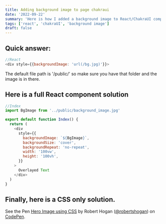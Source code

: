 ```yaml
---
title: Adding background image to page chakraui
date: '2022-09-22'
summary: 'Here is how I added a background image to React/ChakraUI components'
tags: ['react', 'chakraUI', 'background image']
draft: false
---
```


## Quick answer:

```js
//React
<div style={{backgroundImage: 'url(/bg.jpg)'}}>
```

The default file path is '/public/' so make sure you have that folder and the image is in there.

## Here is a full React component solution

```js
//Index
import BgImage from '../public/background_image.jpg'

export default function Index() {
  return (
    <div
      style={{
        backgroundImage: `${BgImage}`,
        backgroundSize: 'cover',
        backgroundRepeat: 'no-repeat',
        width: '100vw',
        height: '100vh',
      }}
    >
      Overlayed Text
    </div>
  )
}
```

## Finally, here is a CSS only solution.

<p class="codepen" data-height="300" data-default-tab="html,result" data-slug-hash="oNdergM" data-user="robertshogan" >
  <span>See the Pen <a href="https://codepen.io/robertshogan/pen/oNdergM">
  Hero Image using CSS</a> by Robert Hogan (<a href="https://codepen.io/robertshogan">@robertshogan</a>)
  on <a href="https://codepen.io">CodePen</a>.</span>
</p>
<script async src="https://cpwebassets.codepen.io/assets/embed/ei.js"></script>
